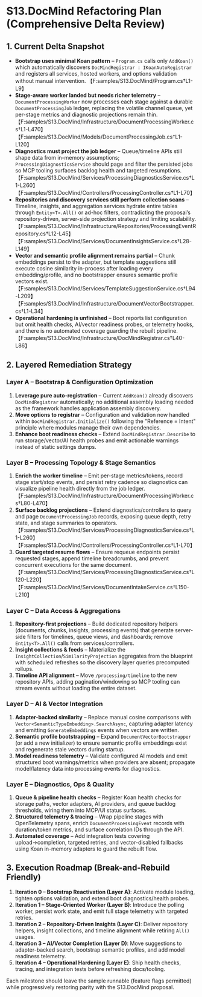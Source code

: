 # S13.DocMind Refactoring Plan (Comprehensive Delta Review)

## 1. Current Delta Snapshot
- **Bootstrap uses minimal Koan pattern** – `Program.cs` calls only `AddKoan()` which automatically discovers `DocMindRegistrar : IKoanAutoRegistrar` and registers all services, hosted workers, and options validation without manual intervention. 【F:samples/S13.DocMind/Program.cs†L1-L9】
- **Stage-aware worker landed but needs richer telemetry** – `DocumentProcessingWorker` now processes each stage against a durable `DocumentProcessingJob` ledger, replacing the volatile channel queue, yet per-stage metrics and diagnostic projections remain thin. 【F:samples/S13.DocMind/Infrastructure/DocumentProcessingWorker.cs†L1-L470】【F:samples/S13.DocMind/Models/DocumentProcessingJob.cs†L1-L120】
- **Diagnostics must project the job ledger** – Queue/timeline APIs still shape data from in-memory assumptions; `ProcessingDiagnosticsService` should page and filter the persisted jobs so MCP tooling surfaces backlog health and targeted resumptions. 【F:samples/S13.DocMind/Services/ProcessingDiagnosticsService.cs†L1-L260】【F:samples/S13.DocMind/Controllers/ProcessingController.cs†L1-L70】
- **Repositories and discovery services still perform collection scans** – Timeline, insights, and aggregation services hydrate entire tables through `Entity<T>.All()` or ad-hoc filters, contradicting the proposal’s repository-driven, server-side projection strategy and limiting scalability. 【F:samples/S13.DocMind/Infrastructure/Repositories/ProcessingEventRepository.cs†L12-L45】【F:samples/S13.DocMind/Services/DocumentInsightsService.cs†L28-L149】
- **Vector and semantic profile alignment remains partial** – Chunk embeddings persist to the adapter, but template suggestions still execute cosine similarity in-process after loading every embedding/profile, and no bootstrapper ensures semantic profile vectors exist. 【F:samples/S13.DocMind/Services/TemplateSuggestionService.cs†L94-L209】【F:samples/S13.DocMind/Infrastructure/DocumentVectorBootstrapper.cs†L1-L34】
- **Operational hardening is unfinished** – Boot reports list configuration but omit health checks, AI/vector readiness probes, or telemetry hooks, and there is no automated coverage guarding the rebuilt pipeline. 【F:samples/S13.DocMind/Infrastructure/DocMindRegistrar.cs†L40-L86】

## 2. Layered Remediation Strategy

### Layer A – Bootstrap & Configuration Optimization
1. **Leverage pure auto-registration** – Current `AddKoan()` already discovers `DocMindRegistrar` automatically; no additional assembly loading needed as the framework handles application assembly discovery.
2. **Move options to registrar** – Configuration and validation now handled within `DocMindRegistrar.Initialize()` following the "Reference = Intent" principle where modules manage their own dependencies.
3. **Enhance boot readiness checks** – Extend `DocMindRegistrar.Describe` to run storage/vector/AI health probes and emit actionable warnings instead of static settings dumps.

### Layer B – Processing Topology & Stage Semantics
1. **Enrich the worker timeline** – Emit per-stage metrics/tokens, record stage start/stop events, and persist retry cadence so diagnostics can visualize pipeline health directly from the job ledger.【F:samples/S13.DocMind/Infrastructure/DocumentProcessingWorker.cs†L80-L470】
2. **Surface backlog projections** – Extend diagnostics/controllers to query and page `DocumentProcessingJob` records, exposing queue depth, retry state, and stage summaries to operators.【F:samples/S13.DocMind/Services/ProcessingDiagnosticsService.cs†L1-L260】【F:samples/S13.DocMind/Controllers/ProcessingController.cs†L1-L70】
3. **Guard targeted resume flows** – Ensure requeue endpoints persist requested stages, append timeline breadcrumbs, and prevent concurrent executions for the same document.【F:samples/S13.DocMind/Services/ProcessingDiagnosticsService.cs†L120-L220】【F:samples/S13.DocMind/Services/DocumentIntakeService.cs†L150-L210】

### Layer C – Data Access & Aggregations
1. **Repository-first projections** – Build dedicated repository helpers (documents, chunks, insights, processing events) that generate server-side filters for timelines, queue views, and dashboards; remove `Entity<T>.All()` calls from services/controllers.
2. **Insight collections & feeds** – Materialize the `InsightCollection`/`SimilarityProjection` aggregates from the blueprint with scheduled refreshes so the discovery layer queries precomputed rollups.
3. **Timeline API alignment** – Move `/processing/timeline` to the new repository APIs, adding pagination/windowing so MCP tooling can stream events without loading the entire dataset.

### Layer D – AI & Vector Integration
1. **Adapter-backed similarity** – Replace manual cosine comparisons with `Vector<SemanticTypeEmbedding>.SearchAsync`, capturing adapter latency and emitting `GenerateEmbeddings` events when vectors are written.
2. **Semantic profile bootstrapping** – Expand `DocumentVectorBootstrapper` (or add a new initializer) to ensure semantic profile embeddings exist and regenerate stale vectors during startup.
3. **Model readiness telemetry** – Validate configured AI models and emit structured boot warnings/metrics when providers are absent; propagate model/latency data into processing events for diagnostics.

### Layer E – Diagnostics, Ops & Quality
1. **Queue & pipeline health checks** – Register Koan health checks for storage paths, vector adapters, AI providers, and queue backlog thresholds, wiring them into MCP/UI status surfaces.
2. **Structured telemetry & tracing** – Wrap pipeline stages with OpenTelemetry spans, enrich `DocumentProcessingEvent` records with duration/token metrics, and surface correlation IDs through the API.
3. **Automated coverage** – Add integration tests covering upload→completion, targeted retries, and vector-disabled fallbacks using Koan in-memory adapters to guard the rebuilt flow.

## 3. Execution Roadmap (Break-and-Rebuild Friendly)
1. **Iteration 0 – Bootstrap Reactivation (Layer A)**: Activate module loading, tighten options validation, and extend boot diagnostics/health probes.
2. **Iteration 1 – Stage-Oriented Worker (Layer B)**: Introduce the polling worker, persist work state, and emit full stage telemetry with targeted retries.
3. **Iteration 2 – Repository-Driven Insights (Layer C)**: Deliver repository helpers, insight collections, and timeline alignment while retiring `All()` usages.
4. **Iteration 3 – AI/Vector Completion (Layer D)**: Move suggestions to adapter-backed search, bootstrap semantic profiles, and add model readiness telemetry.
5. **Iteration 4 – Operational Hardening (Layer E)**: Ship health checks, tracing, and integration tests before refreshing docs/tooling.

Each milestone should leave the sample runnable (feature flags permitted) while progressively restoring parity with the S13.DocMind proposal.
